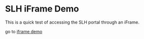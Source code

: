 # SLH iFrame Demo

This is a quick test of accessing the SLH portal through an iFrame.

go to [iframe demo](https://deftio.github.io/slh-iframe/)


